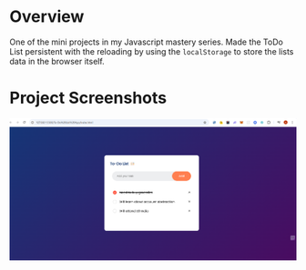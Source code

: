 # Overview

One of the mini projects in my Javascript mastery series. Made the ToDo List persistent with the reloading by using the `localStorage` to store the lists data in the browser itself.

# Project Screenshots

![ToDo App UI](images/ss.png)
